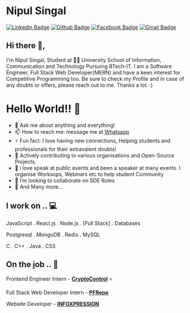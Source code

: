 # Nipul Singal
[![Linkedin Badge](https://img.shields.io/badge/-NipulSingal-blue?style=flat-square&logo=Linkedin&logoColor=white&link=https://www.linkedin.com/in/nipulsingal/)](https://www.linkedin.com/in/nipulsingal/) [![Github Badge](http://img.shields.io/badge/-@NipulSingal-black?style=flat-square&logo=Github&logoColor=white&link=https://github.com/NipulSingal)](https://github.com/NipulSingal)  [![Facebook Badge](https://img.shields.io/badge/-NipulSingal-3D5B99?style=flat-square&labelColor=black&logo=Facebook&link=https://www.facebook.com/nipul.singal.7)](https://www.facebook.com/nipul.singal.7)
[![Gmail Badge](https://img.shields.io/badge/-NipulSingal-c14438?style=flat-square&logo=Gmail&logoColor=white&link=mailto:nipul00rock@gmail.com)](mailto:nipul00rock@gmail.com)


## Hi there 👋,           
I'm Nipul Singal, Student at 👨‍💻 University School of Information, Communication and Technology Pursuing BTech-IT. I am a Software Engineer, Full Stack Web Developer(MERN) and have a keen interest for Competitive Programming too. Be sure to check my Profile and in case of any doubts or offers, please reach out to me. Thanks a lot. :)


<!-- section - skills -->

# Hello World!! 🤔
- 💬 Ask me about anything and everything! 
- 📫 How to reach me: message me at [Whatsapp](https://wa.me/918950723937)
- ⚡ Fun fact: I love having new connections, Helping students and professionals for their extravalent doubts! 
- 🤠 Actively contributing to various organisations and Open-Source Projects.
- 🌱 i love speak at public events and been a speaker at many events. I organise Worksops, Webinars etc to help student Community
- 👯 I’m looking to collaborate on SDE Roles
- 👯 And Many more...

## I work on .. 💻

JavaScript . React.js . Node.js . [Full Stack] . Databases

Postgresql . MongoDB . Redis . MySQL

C . C++ . Java . CSS



## On the job .. 💯

Frontend Engineer Intern - [**CryptoControl**](https://www.linkedin.com/company/cryptocontrol/)  ⭐

Full Stack Web Developer Intern - [**PFRepo**](https://pfrepo.me)

Website Developer - [**INFOXPRESSION**](https://infoxpression.in)


<!-- section - job details -->
<!--
**NipulSingal/NipulSingal** is a ✨ _special_ ✨ repository because its `README.md` (this file) appears on your GitHub profile.

Here are some ideas to get you started:

- 🔭 I’m currently working on ...
- 🌱 I’m currently learning ...
- 👯 I’m looking to collaborate on ...
- 🤔 I’m looking for help with ...
- 💬 Ask me about ...
- 📫 How to reach me: ...
- 😄 Pronouns: ...
- ⚡ Fun fact: ...
-->
